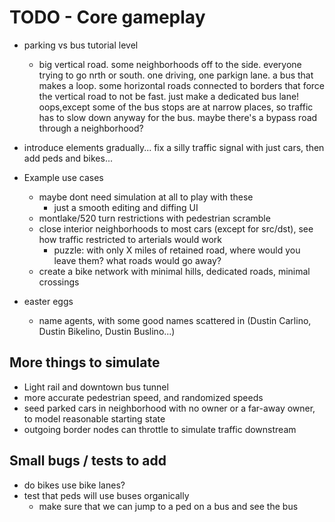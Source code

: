# TODO - Core gameplay

- parking vs bus tutorial level
	- big vertical road. some neighborhoods off to the side. everyone trying to go nrth or south. one driving, one parkign lane. a bus that makes a loop. some horizontal roads connected to borders that force the vertical road to not be fast. just make a dedicated bus lane! oops,except some of the bus stops are at narrow places, so traffic has to slow down anyway for the bus. maybe there's a bypass road through a neighborhood?
- introduce elements gradually... fix a silly traffic signal with just cars, then add peds and bikes...

- Example use cases
	- maybe dont need simulation at all to play with these
		- just a smooth editing and diffing UI
	- montlake/520 turn restrictions with pedestrian scramble
	- close interior neighborhoods to most cars (except for src/dst), see how traffic restricted to arterials would work
		- puzzle: with only X miles of retained road, where would you leave them? what roads would go away?
	- create a bike network with minimal hills, dedicated roads, minimal crossings

- easter eggs
	- name agents, with some good names scattered in (Dustin Carlino, Dustin Bikelino, Dustin Buslino...)

## More things to simulate

- Light rail and downtown bus tunnel
- more accurate pedestrian speed, and randomized speeds
- seed parked cars in neighborhood with no owner or a far-away owner, to model reasonable starting state
- outgoing border nodes can throttle to simulate traffic downstream

## Small bugs / tests to add

- do bikes use bike lanes?
- test that peds will use buses organically
	- make sure that we can jump to a ped on a bus and see the bus
